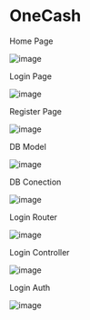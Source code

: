 # OneCash

Home Page

![image](https://user-images.githubusercontent.com/67779798/236649389-37efccce-14a1-49b6-8595-4f06ae2059f2.png)

Login Page

![image](https://user-images.githubusercontent.com/67779798/236649397-eb28e9e6-d3ce-457c-9c73-454734b4e2d4.png)

Register Page

![image](https://user-images.githubusercontent.com/67779798/236649407-366ea5eb-3b56-4424-b201-576a9671e2db.png)

DB Model

![image](https://user-images.githubusercontent.com/67779798/236649424-c6829e91-1536-4cf3-a27f-4ddcb667cc6b.png)

DB Conection

![image](https://user-images.githubusercontent.com/67779798/236649433-f7200aac-5ed3-4bba-85f1-adc77a071c9a.png)

Login Router

![image](https://user-images.githubusercontent.com/67779798/236649448-0b48b9b1-5bd6-4caf-8b52-b28447cd8a2c.png)

Login Controller

![image](https://user-images.githubusercontent.com/67779798/236649456-14a02623-9c1e-4665-9c2a-c6ad4e01b952.png)

Login Auth

![image](https://user-images.githubusercontent.com/67779798/236649501-b58ccd5b-ab21-4892-8325-dbb1b0413ab0.png)
